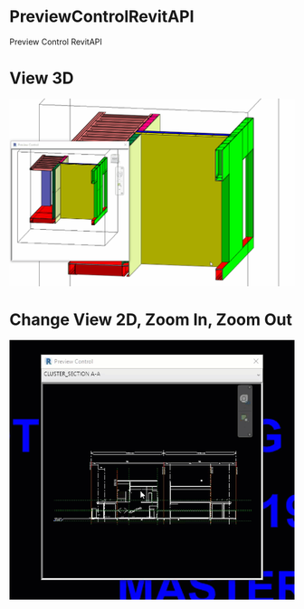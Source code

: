 # PreviewControlRevitAPI
Preview Control RevitAPI

# View 3D
![](doc/PreviewControl.gif)

# Change View 2D, Zoom In, Zoom Out

![](doc/19DDD812-E5BC-4FCE-B381-3BC12EAA8593.GIF)
